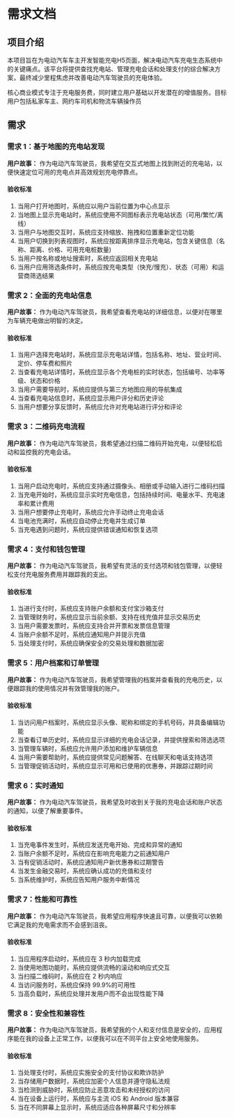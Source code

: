 # 需求文档

## 项目介绍

本项目旨在为电动汽车车主开发智能充电H5页面，解决电动汽车充电生态系统中的关键痛点。该平台将提供查找充电站、管理充电会话和处理支付的综合解决方案，最终减少里程焦虑并改善电动汽车驾驶员的充电体验。

核心商业模式专注于充电服务费，同时建立用户基础以开发潜在的增值服务。目标用户包括私家车主、网约车司机和物流车辆操作员

## 需求

### 需求 1：基于地图的充电站发现

**用户故事：** 作为电动汽车驾驶员，我希望在交互式地图上找到附近的充电站，以便快速定位可用的充电点并高效规划充电停靠点。

#### 验收标准

1. 当用户打开地图时，系统应以用户当前位置为中心点显示
2. 当地图上显示充电站时，系统应使用不同图标表示充电站状态（可用/繁忙/离线）
3. 当用户与地图交互时，系统应支持缩放、拖拽和位置重新定位功能
4. 当用户切换到列表视图时，系统应按距离排序显示充电站，包含关键信息（名称、距离、价格、可用充电桩数量)
5. 当用户按名称或地址搜索时，系统应返回相关充电站
6. 当用户应用筛选条件时，系统应按充电类型（快充/慢充）、状态（可用）和运营商筛选结果

### 需求 2：全面的充电站信息

**用户故事：** 作为电动汽车驾驶员，我希望查看充电站的详细信息，以便对在哪里为车辆充电做出明智的决定。

#### 验收标准

1. 当用户选择充电站时，系统应显示充电站详情，包括名称、地址、营业时间、定价、停车费和照片
2. 当查看充电站详情时，系统应显示各个充电桩的实时状态，包括编号、功率等级、状态和价格
3. 当用户需要导航时，系统应提供与第三方地图应用的导航集成
4. 当查看充电站信息时，系统应显示用户评分和历史评论
5. 当用户想要分享反馈时，系统应允许对充电站进行评分和评论

### 需求 3：二维码充电流程

**用户故事：** 作为电动汽车驾驶员，我希望通过扫描二维码开始充电，以便轻松启动和监控我的充电会话。

#### 验收标准

1. 当用户启动充电时，系统应支持通过摄像头、相册或手动输入进行二维码扫描
2. 当充电开始时，系统应显示实时充电信息，包括持续时间、电量水平、充电速率和累计费用
3. 当用户想要停止充电时，系统应允许手动终止充电会话
4. 当电池充满时，系统应自动停止充电并生成订单
5. 当充电遇到问题时，系统应提供错误通知和恢复选项

### 需求 4：支付和钱包管理

**用户故事：** 作为电动汽车驾驶员，我希望有灵活的支付选项和钱包管理，以便轻松支付充电服务费用并跟踪我的支出。

#### 验收标准

1. 当进行支付时，系统应支持账户余额和支付宝沙箱支付
2. 当管理财务时，系统应显示当前余额、支持在线充值并显示交易历史
3. 当用户需要发票时，系统应支持合并开票和发票信息管理
4. 当账户余额不足时，系统应通知用户并提示充值
5. 当处理支付时，系统应确保安全的交易处理和数据加密

### 需求 5：用户档案和订单管理

**用户故事：** 作为电动汽车驾驶员，我希望管理我的档案并查看我的充电历史，以便跟踪我的使用情况并有效管理我的账户。

#### 验收标准

1. 当访问用户档案时，系统应显示头像、昵称和绑定的手机号码，并具备编辑功能
2. 当查看订单历史时，系统应显示详细的充电会话记录，并提供搜索和筛选选项
3. 当管理车辆时，系统应允许用户添加和维护车辆信息
4. 当用户需要帮助时，系统应提供常见问题解答、在线聊天和电话支持选项
5. 当管理促销活动时，系统应显示可用和已使用的优惠券，并跟踪过期时间

### 需求 6：实时通知

**用户故事：** 作为电动汽车驾驶员，我希望及时收到关于我的充电会话和账户状态的通知，以便了解重要事件。

#### 验收标准

1. 当充电事件发生时，系统应发送充电开始、完成和异常的通知
2. 当账户余额不足时，系统应在影响充电能力之前通知用户
3. 当有促销活动时，系统应通知用户新优惠券和过期警告
4. 当发生金融交易时，系统应确认成功的充值和支付
5. 当系统维护时，系统应告知用户服务中断情况

### 需求 7：性能和可靠性

**用户故事：** 作为电动汽车驾驶员，我希望应用程序快速且可靠，以便我可以依赖它满足我的充电需求而不会感到沮丧。

#### 验收标准

1. 当应用程序启动时，系统应在 3 秒内加载完成
2. 当使用地图功能时，系统应提供流畅的滚动和响应式交互
3. 当扫描二维码时，系统应在 2 秒内响应
4. 当访问服务时，系统应保持 99.9%的可用性
5. 当高负载时，系统应处理并发用户而不会出现性能下降

### 需求 8：安全性和兼容性

**用户故事：** 作为电动汽车驾驶员，我希望我的个人和支付信息是安全的，应用程序能在我的设备上正常工作，以便我可以在不同平台上安全地使用服务。

#### 验收标准

1. 当处理支付时，系统应实施安全的支付协议和欺诈防护
2. 当存储用户数据时，系统应加密个人信息并遵守隐私法规
3. 当检测到威胁时，系统应防止恶意攻击和未经授权的访问
4. 当在设备上运行时，系统应与主流 iOS 和 Android 版本兼容
5. 当在不同屏幕上显示时，系统应适应各种屏幕尺寸和分辨率
